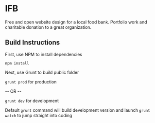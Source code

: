 IFB
==============

Free and open website design for a local food bank. Portfolio work and charitable donation to a great organization.

Build Instructions
-------------------

First, use NPM to install dependencies

`npm install`

Next, use Grunt to build public folder

`grunt prod` for production

-- OR --

`grunt dev` for development

Default `grunt` command will build development version and launch `grunt watch` to jump straight into coding
